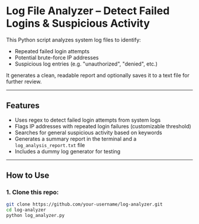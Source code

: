 # Log File Analyzer – Detect Failed Logins & Suspicious Activity

This Python script analyzes system log files to identify:

- Repeated failed login attempts
- Potential brute-force IP addresses
- Suspicious log entries (e.g. "unauthorized", "denied", etc.)

It generates a clean, readable report and optionally saves it to a text file for further review.

---

## Features

- Uses regex to detect failed login attempts from system logs
- Flags IP addresses with repeated login failures (customizable threshold)
- Searches for general suspicious activity based on keywords
- Generates a summary report in the terminal and a `log_analysis_report.txt` file
- Includes a dummy log generator for testing

---

## How to Use

### 1. Clone this repo:
```bash
git clone https://github.com/your-username/log-analyzer.git
cd log-analyzer
python log_analyzer.py
